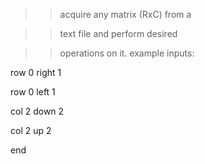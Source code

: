 >> acquire any matrix (RxC) from a 

>> text file and perform desired 

>> operations on it. example inputs:


row 0 right 1

row 0 left 1

col 2 down 2

col 2 up 2

end
